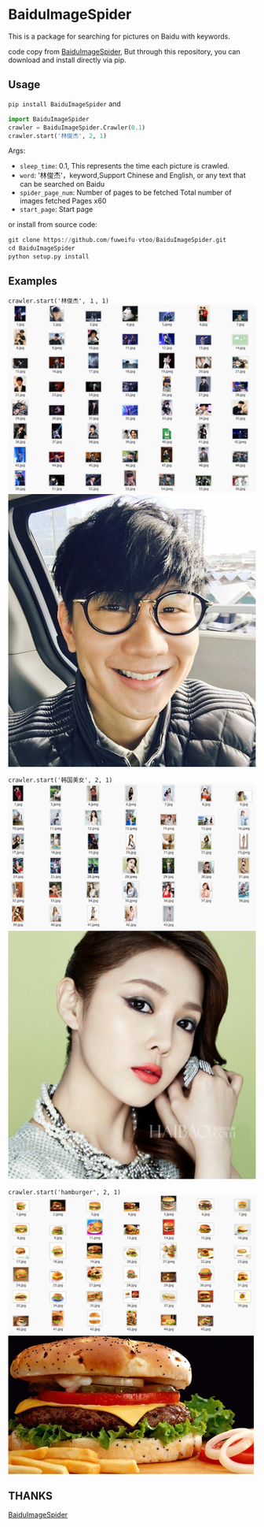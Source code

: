# BaiduImageSpider

This is a package for searching for pictures on Baidu with keywords.

code copy from [BaiduImageSpider](https://github.com/kong36088/BaiduImageSpider), But through this repository, you can download and install directly via pip.

## Usage
`pip install BaiduImageSpider` and
```python
import BaiduImageSpider
crawler = BaiduImageSpider.Crawler(0.1)
crawler.start('林俊杰', 2, 1)
```
Args:
- `sleep_time`: 0.1, This represents the time each picture is crawled.
- `word`: '林俊杰'，keyword,Support Chinese and English, or any text that can be searched on Baidu
- `spider_page_num`: Number of pages to be fetched Total number of images fetched Pages x60
- `start_page`: Start page

or install from source code:
```python
git clone https://github.com/fuweifu-vtoo/BaiduImageSpider.git
cd BaiduImageSpider
python setup.py install
```

## Examples
`crawler.start('林俊杰', １, 1)`
![](./images/林俊杰.png)
![](./images/林俊杰2.jpg)

`crawler.start('韩国美女', 2, 1)`
![](./images/韩国美女.png)
![](./images/韩国美女2.jpeg)

`crawler.start('hamburger', 2, 1)`
![](./images/hamburger.png)
![](./images/hamburger2.jpg)

## THANKS
[BaiduImageSpider](https://github.com/kong36088/BaiduImageSpider)
